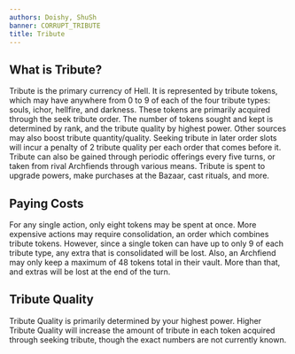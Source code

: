 ```yaml
---
authors: Doishy, ShuSh
banner: CORRUPT_TRIBUTE
title: Tribute
---
```


## What is Tribute?

Tribute is the primary currency of Hell. It is represented by tribute tokens,
which may have anywhere from 0 to 9 of each of the four tribute types: souls,
ichor, hellfire, and darkness. These tokens are primarily acquired through the
seek tribute order. The number of tokens sought and kept is determined by rank,
and the tribute quality by highest power. Other sources may also boost tribute
quantity/quality. Seeking tribute in later order slots will incur a penalty of 2
tribute quality per each order that comes before it. Tribute can also be gained
through periodic offerings every five turns, or taken from rival Archfiends
through various means. Tribute is spent to upgrade powers, make purchases at the
Bazaar, cast rituals, and more.

## Paying Costs

For any single action, only eight tokens may be spent at once. More expensive
actions may require consolidation, an order which combines tribute tokens.
However, since a single token can have up to only 9 of each tribute type, any
extra that is consolidated will be lost. Also, an Archfiend may only keep a
maximum of 48 tokens total in their vault. More than that, and extras will be
lost at the end of the turn.

## Tribute Quality

Tribute Quality is primarily determined by your highest power. Higher Tribute
Quality will increase the amount of tribute in each token acquired through
seeking tribute, though the exact numbers are not currently known.
